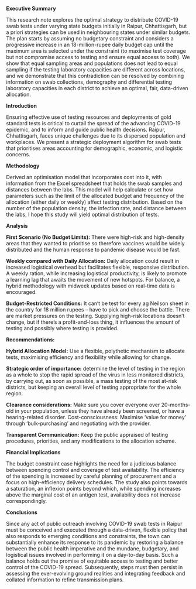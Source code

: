 **Executive Summary**

This research note explores the optimal strategy to distribute COVID-19 swab tests under varying state budgets initially in Raipur, Chhattisgarh, but a priori strategies can be used in neighbouring states under similar budgets. The plan starts by assuming no budgetary constraint and considers a progressive increase in an 18-million-rupee daily budget cap until the maximum area is selected under the constraint (to maximise test coverage but not compromise access to testing and ensure equal access to both). We show that equal sampling areas and populations does not lead to equal sampling if the testing laboratory capacities are different across locations, and we demonstrate that this contradiction can be resolved by combining information on swab collections, demography and differential testing laboratory capacities in each district to achieve an optimal, fair, data-driven allocation.


**Introduction**

Ensuring effective use of testing resources and deployments of gold standard tests is critical to curtail the spread of the advancing COVID-19 epidemic, and to inform and guide public health decisions. Raipur, Chhattisgarh, faces unique challenges due to its dispersed population and workplaces. We present a strategic deployment algorithm for swab tests that prioritises areas accounting for demographic, economic, and logistic concerns.


**Methodology**

Derived an optimisation model that incorporates cost into it, with information from the Excel spreadsheet that holds the swab samples and distances between the labs. This model will help calculate or set how parameters such as the limit of the allocated budget and frequency of the allocation (either daily or weekly) affect testing distribution. Based on the number of the population density, the infection rate, and distance between the labs, I hope this study will yield optimal distribution of tests.


**Analysis**

**First Scenario (No Budget Limits):**
There were high-risk and high-density areas that they wanted to prioritise so therefore vaccines would be widely distributed and the human response to pandemic disease would be fast. 


**Weekly compared with Daily Allocation:**
Daily allocation could result in increased logistical overhead but facilitates flexible, responsive distribution.
A weekly ration, while increasing logistical productivity, is likely to promote a learning lag that awaits the movement of new hotspots.
For balance, a hybrid methodology with midweek updates based on real-time data is encouraged.

**Budget-Restricted Conditions:**
It can’t be test for every ag Neilson sheet in the country for 18 million rupees – have to pick and choose the battle. There are market pressures on the testing. Supplying high-risk locations doesn’t change, but if there’s a profit-and-loss thing, it influences the amount of testing and possibly where testing is provided.


**Recommendations:**

**Hybrid Allocation Model:** Use a flexible, polythetic mechanism to allocate tests, maximising efficiency and flexibility while allowing for change. 

**Strategic order of importance:** determine the level of testing in the region as a whole to stop the rapid spread of the virus in less monitored districts, by carrying out, as soon as possible, a mass testing of the most at-risk districts, but keeping an overall level of testing appropriate for the whole region. 

**Clearance considerations:** Make sure you cover everyone over 20-months-old in your population, unless they have already been screened, or have a hearing-related disorder. Cost-consciousness: Maximise ‘value for money’ through ‘bulk-purchasing’ and negotiating with the provider.

**Transparent Communication:** Keep the public appraised of testing procedures, priorities, and any modifications to the allocation scheme. 


**Financial Implications**

The budget constraint case highlights the need for a judicious balance between spending control and coverage of test availability. The efficiency of the spending is increased by careful planning of procurement and a focus on high-efficiency delivery schedules. The study also points towards a saturation, an inflexion points beyond which, while spending increases above the marginal cost of an antigen test, availability does not increase correspondingly.


**Conclusions**

Since any act of public outreach involving COVID-19 swab tests in Raipur must be conceived and executed through a data-driven, flexible policy that also responds to emerging conditions and constraints, the town can substantially enhance its response to its pandemic by restoring a balance between the public health imperative and the mundane, budgetary, and logistical issues involved in performing it on a day-to-day basis. Such a balance holds out the promise of equitable access to testing and better control of the COVID-19 spread. Subsequently, steps must then persist in assessing the ever-evolving ground realities and integrating feedback and collated information to refine transmission plans.
